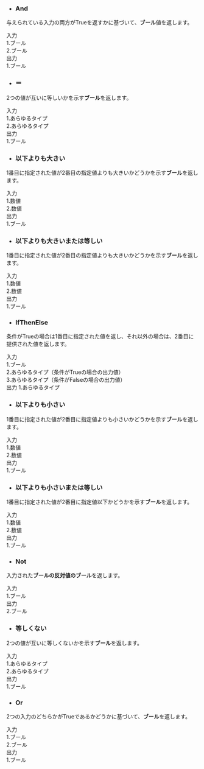 * ### And  
与えられている入力の両方がTrueを返すかに基づいて、**ブール**値を返します。  

入力  
1.ブール  
2.ブール  
出力  
1.ブール  

* ### ＝  
2つの値が互いに等しいかを示す**ブール**を返します。  

入力  
1.あらゆるタイプ  
2.あらゆるタイプ  
出力  
1.ブール  

* ### 以下よりも大きい  
1番目に指定された値が2番目の指定値よりも大きいかどうかを示す**ブール**を返します。  

入力  
1.数値  
2.数値  
出力  
1.ブール  

* ### 以下よりも大きいまたは等しい  
1番目に指定された値が2番目の指定値よりも大きいかどうかを示す**ブール**を返します。  

入力  
1.数値  
2.数値  
出力  
1.ブール  

* ### IfThenElse  
条件がTrueの場合は1番目に指定された値を返し、それ以外の場合は、2番目に提供された値を返します。  

入力  
1.ブール  
2.あらゆるタイプ（条件がTrueの場合の出力値）  
3.あらゆるタイプ（条件がFalseの場合の出力値）  
出力
1.あらゆるタイプ  

* ### 以下よりも小さい  
1番目に指定された値が2番目に指定値よりも小さいかどうかを示す**ブール**を返します。  

入力  
1.数値  
2.数値  
出力  
1.ブール  

* ### 以下よりも小さいまたは等しい  
1番目に指定された値が2番目に指定値以下かどうかを示す**ブール**を返します。  

入力  
1.数値  
2.数値  
出力  
1.ブール  

* ### Not  
入力された**ブールの反対値のブール**を返します。  

入力  
1.ブール  
出力  
2.ブール  

* ### 等しくない  
2つの値が互いに等しくないかを示す**ブール**を返します。  

入力  
1.あらゆるタイプ  
2.あらゆるタイプ  
出力  
1.ブール  

* ### Or  
2つの入力のどちらかがTrueであるかどうかに基づいて、**ブール**を返します。  

入力  
1.ブール  
2.ブール  
出力  
1.ブール  

